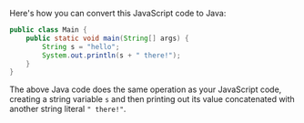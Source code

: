  Here's how you can convert this JavaScript code to Java:

```java
public class Main {
    public static void main(String[] args) {
        String s = "hello";
        System.out.println(s + " there!");
    }
}
```
The above Java code does the same operation as your JavaScript code, creating a string variable `s` and then printing out its value concatenated with another string literal `" there!"`.
